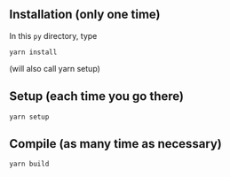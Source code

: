 ## Installation (only one time)
In this `py` directory, type
```
yarn install
```
(will also call yarn setup)

## Setup (each time you go there)
```
yarn setup
```

## Compile (as many time as necessary)
```
yarn build
```
